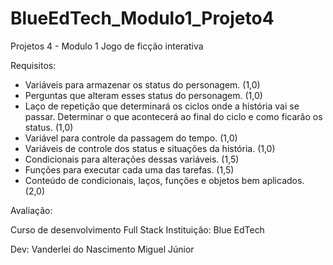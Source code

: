 # BlueEdTech_Modulo1_Projeto4

Projetos 4 - Modulo 1
Jogo de ficção interativa

Requisitos:

- Variáveis para armazenar os status do personagem. (1,0)
- Perguntas que alteram esses status do personagem. (1,0)
- Laço de repetição que determinará os ciclos onde a história vai se passar. Determinar o que acontecerá ao final do ciclo e como ficarão os status. (1,0)
- Variável para controle da passagem do tempo. (1,0)
- Variáveis de controle dos status e situações da história. (1,0)
- Condicionais para alterações dessas variáveis. (1,5)
- Funções para executar cada uma das tarefas. (1,5)
- Conteúdo de condicionais, laços, funções e objetos bem aplicados. (2,0)

Avaliação:

Curso de desenvolvimento Full Stack
Instituição: Blue EdTech

Dev: Vanderlei do Nascimento Miguel Júnior
